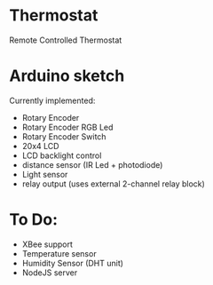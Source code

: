 Thermostat
==========

Remote Controlled Thermostat




Arduino sketch
==========

Currently implemented:

* Rotary Encoder
* Rotary Encoder RGB Led
* Rotary Encoder Switch
* 20x4 LCD
* LCD backlight control
* distance sensor (IR Led + photodiode)
* Light sensor
* relay output (uses external 2-channel relay block)


To Do:
==========

* XBee support
* Temperature sensor
* Humidity Sensor (DHT unit)
* NodeJS server
